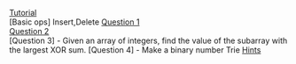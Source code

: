 [Tutorial](https://www.youtube.com/watch?v=AXjmTQ8LEoI)<br>
[Basic ops] Insert,Delete
[Question 1](https://www.hackerrank.com/challenges/contacts/problem)<br>
[Question 2](https://www.hackerrank.com/challenges/no-prefix-set/problem)<br>
[Question 3] - Given an array of integers, find the value of the subarray with the largest XOR sum.
[Question 4] - Make a binary number Trie
[Hints](https://threads-iiith.quora.com/Tutorial-on-Trie-and-example-problems)<br>
